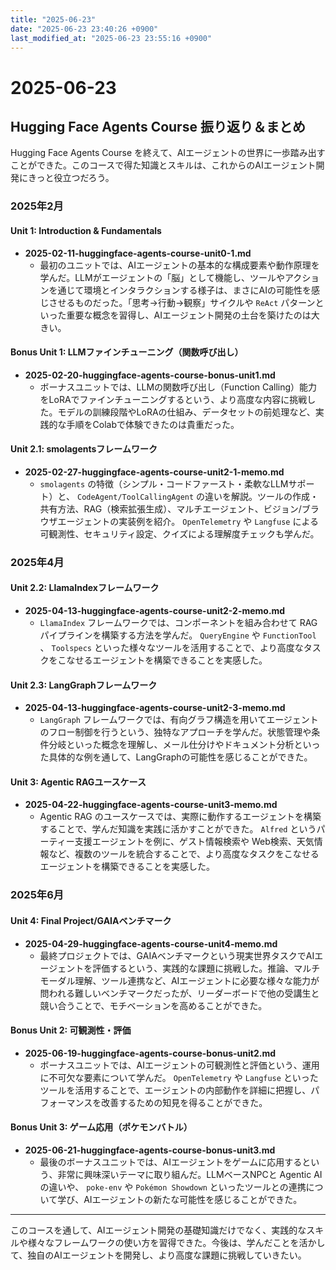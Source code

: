 ```yaml
---
title: "2025-06-23"
date: "2025-06-23 23:40:26 +0900"
last_modified_at: "2025-06-23 23:55:16 +0900"
---
```


# 2025-06-23

## Hugging Face Agents Course 振り返り＆まとめ

Hugging Face Agents Course を終えて、AIエージェントの世界に一歩踏み出すことができた。このコースで得た知識とスキルは、これからのAIエージェント開発にきっと役立つだろう。

### 2025年2月

#### Unit 1: Introduction & Fundamentals
- **2025-02-11-huggingface-agents-course-unit0-1.md**
  - 最初のユニットでは、AIエージェントの基本的な構成要素や動作原理を学んだ。LLMがエージェントの「脳」として機能し、ツールやアクションを通じて環境とインタラクションする様子は、まさにAIの可能性を感じさせるものだった。「思考→行動→観察」サイクルや `ReAct` パターンといった重要な概念を習得し、AIエージェント開発の土台を築けたのは大きい。

#### Bonus Unit 1: LLMファインチューニング（関数呼び出し）
- **2025-02-20-huggingface-agents-course-bonus-unit1.md**
  - ボーナスユニットでは、LLMの関数呼び出し（Function Calling）能力をLoRAでファインチューニングするという、より高度な内容に挑戦した。モデルの訓練段階やLoRAの仕組み、データセットの前処理など、実践的な手順をColabで体験できたのは貴重だった。

#### Unit 2.1: smolagentsフレームワーク
- **2025-02-27-huggingface-agents-course-unit2-1-memo.md**
  - `smolagents` の特徴（シンプル・コードファースト・柔軟なLLMサポート）と、 `CodeAgent/ToolCallingAgent` の違いを解説。ツールの作成・共有方法、RAG（検索拡張生成）、マルチエージェント、ビジョン/ブラウザエージェントの実装例を紹介。 `OpenTelemetry` や `Langfuse` による可観測性、セキュリティ設定、クイズによる理解度チェックも学んだ。

### 2025年4月

#### Unit 2.2: LlamaIndexフレームワーク
- **2025-04-13-huggingface-agents-course-unit2-2-memo.md**
  - `LlamaIndex` フレームワークでは、コンポーネントを組み合わせて RAGパイプラインを構築する方法を学んだ。 `QueryEngine` や `FunctionTool` 、 `Toolspecs` といった様々なツールを活用することで、より高度なタスクをこなせるエージェントを構築できることを実感した。

#### Unit 2.3: LangGraphフレームワーク
- **2025-04-13-huggingface-agents-course-unit2-3-memo.md**
  - `LangGraph` フレームワークでは、有向グラフ構造を用いてエージェントのフロー制御を行うという、独特なアプローチを学んだ。状態管理や条件分岐といった概念を理解し、メール仕分けやドキュメント分析といった具体的な例を通して、LangGraphの可能性を感じることができた。

#### Unit 3: Agentic RAGユースケース
- **2025-04-22-huggingface-agents-course-unit3-memo.md**
  - Agentic RAG のユースケースでは、実際に動作するエージェントを構築することで、学んだ知識を実践に活かすことができた。 `Alfred` というパーティー支援エージェントを例に、ゲスト情報検索や Web検索、天気情報など、複数のツールを統合することで、より高度なタスクをこなせるエージェントを構築できることを実感した。

### 2025年6月

#### Unit 4: Final Project/GAIAベンチマーク
- **2025-04-29-huggingface-agents-course-unit4-memo.md**
  - 最終プロジェクトでは、GAIAベンチマークという現実世界タスクでAIエージェントを評価するという、実践的な課題に挑戦した。推論、マルチモーダル理解、ツール連携など、AIエージェントに必要な様々な能力が問われる難しいベンチマークだったが、リーダーボードで他の受講生と競い合うことで、モチベーションを高めることができた。

#### Bonus Unit 2: 可観測性・評価
- **2025-06-19-huggingface-agents-course-bonus-unit2.md**
  - ボーナスユニットでは、AIエージェントの可観測性と評価という、運用に不可欠な要素について学んだ。 `OpenTelemetry` や `Langfuse` といったツールを活用することで、エージェントの内部動作を詳細に把握し、パフォーマンスを改善するための知見を得ることができた。

#### Bonus Unit 3: ゲーム応用（ポケモンバトル）
- **2025-06-21-huggingface-agents-course-bonus-unit3.md**
  - 最後のボーナスユニットでは、AIエージェントをゲームに応用するという、非常に興味深いテーマに取り組んだ。LLMベースNPCと Agentic AI の違いや、 `poke-env` や `Pokémon Showdown` といったツールとの連携について学び、AIエージェントの新たな可能性を感じることができた。

---

このコースを通して、AIエージェント開発の基礎知識だけでなく、実践的なスキルや様々なフレームワークの使い方を習得できた。今後は、学んだことを活かして、独自のAIエージェントを開発し、より高度な課題に挑戦していきたい。
